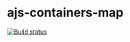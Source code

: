 # ajs-containers-map

[![Build status](https://ci.appveyor.com/api/projects/status/s13o5sw35oj64hmi?svg=true)](https://ci.appveyor.com/project/Nataless/ajs-containers-map)